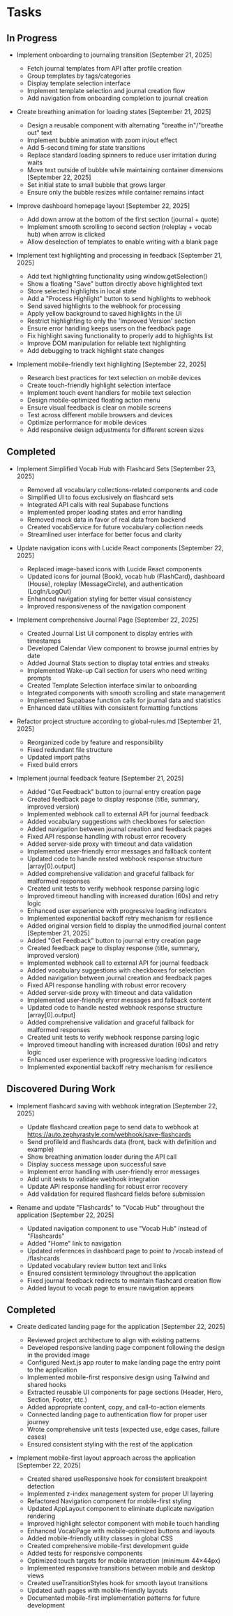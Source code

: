 # Tasks

## In Progress
- Implement onboarding to journaling transition [September 21, 2025]
  - Fetch journal templates from API after profile creation
  - Group templates by tags/categories
  - Display template selection interface
  - Implement template selection and journal creation flow
  - Add navigation from onboarding completion to journal creation

- Create breathing animation for loading states [September 21, 2025]
  - Design a reusable component with alternating "breathe in"/"breathe out" text
  - Implement bubble animation with zoom in/out effect
  - Add 5-second timing for state transitions
  - Replace standard loading spinners to reduce user irritation during waits
  - Move text outside of bubble while maintaining container dimensions [September 22, 2025]
  - Set initial state to small bubble that grows larger
  - Ensure only the bubble resizes while container remains intact

- Improve dashboard homepage layout [September 22, 2025]
  - Add down arrow at the bottom of the first section (journal + quote)
  - Implement smooth scrolling to second section (roleplay + vocab hub) when arrow is clicked
  - Allow deselection of templates to enable writing with a blank page
  


- Implement text highlighting and processing in feedback [September 21, 2025]
  - Add text highlighting functionality using window.getSelection()
  - Show a floating "Save" button directly above highlighted text
  - Store selected highlights in local state
  - Add a "Process Highlight" button to send highlights to webhook
  - Send saved highlights to the webhook for processing
  - Apply yellow background to saved highlights in the UI
  - Restrict highlighting to only the 'Improved Version' section
  - Ensure error handling keeps users on the feedback page
  - Fix highlight saving functionality to properly add to highlights list
  - Improve DOM manipulation for reliable text highlighting
  - Add debugging to track highlight state changes

- Implement mobile-friendly text highlighting [September 22, 2025]
  - Research best practices for text selection on mobile devices
  - Create touch-friendly highlight selection interface
  - Implement touch event handlers for mobile text selection
  - Design mobile-optimized floating action menu
  - Ensure visual feedback is clear on mobile screens
  - Test across different mobile browsers and devices
  - Optimize performance for mobile devices
  - Add responsive design adjustments for different screen sizes

## Completed
- Implement Simplified Vocab Hub with Flashcard Sets [September 23, 2025]
  - Removed all vocabulary collections-related components and code
  - Simplified UI to focus exclusively on flashcard sets
  - Integrated API calls with real Supabase functions
  - Implemented proper loading states and error handling
  - Removed mock data in favor of real data from backend
  - Created vocabService for future vocabulary collection needs
  - Streamlined user interface for better focus and clarity

- Update navigation icons with Lucide React components [September 22, 2025]
  - Replaced image-based icons with Lucide React components
  - Updated icons for journal (Book), vocab hub (FlashCard), dashboard (House), roleplay (MessageCircle), and authentication (LogIn/LogOut)
  - Enhanced navigation styling for better visual consistency
  - Improved responsiveness of the navigation component

- Implement comprehensive Journal Page [September 22, 2025]
  - Created Journal List UI component to display entries with timestamps
  - Developed Calendar View component to browse journal entries by date
  - Added Journal Stats section to display total entries and streaks
  - Implemented Wake-up Call section for users who need writing prompts
  - Created Template Selection interface similar to onboarding
  - Integrated components with smooth scrolling and state management
  - Implemented Supabase function calls for journal data and statistics
  - Enhanced date utilities with consistent formatting functions

- Refactor project structure according to global-rules.md [September 21, 2025]
  - Reorganized code by feature and responsibility
  - Fixed redundant file structure
  - Updated import paths
  - Fixed build errors
  
- Implement journal feedback feature [September 21, 2025]
  - Added "Get Feedback" button to journal entry creation page
  - Created feedback page to display response (title, summary, improved version)
  - Implemented webhook call to external API for journal feedback
  - Added vocabulary suggestions with checkboxes for selection
  - Added navigation between journal creation and feedback pages
  - Fixed API response handling with robust error recovery
  - Added server-side proxy with timeout and data validation
  - Implemented user-friendly error messages and fallback content
  - Updated code to handle nested webhook response structure [array[0].output]
  - Added comprehensive validation and graceful fallback for malformed responses
  - Created unit tests to verify webhook response parsing logic
  - Improved timeout handling with increased duration (60s) and retry logic
  - Enhanced user experience with progressive loading indicators
  - Implemented exponential backoff retry mechanism for resilience
  - Added original version field to display the unmodified journal content [September 21, 2025]
  - Added "Get Feedback" button to journal entry creation page
  - Created feedback page to display response (title, summary, improved version)
  - Implemented webhook call to external API for journal feedback
  - Added vocabulary suggestions with checkboxes for selection
  - Added navigation between journal creation and feedback pages
  - Fixed API response handling with robust error recovery
  - Added server-side proxy with timeout and data validation
  - Implemented user-friendly error messages and fallback content
  - Updated code to handle nested webhook response structure [array[0].output]
  - Added comprehensive validation and graceful fallback for malformed responses
  - Created unit tests to verify webhook response parsing logic
  - Improved timeout handling with increased duration (60s) and retry logic
  - Enhanced user experience with progressive loading indicators
  - Implemented exponential backoff retry mechanism for resilience

## Discovered During Work

- Implement flashcard saving with webhook integration [September 22, 2025]
  - Update flashcard creation page to send data to webhook at https://auto.zephyrastyle.com/webhook/save-flashcards
  - Send profileId and flashcards data (front, back with definition and example)
  - Show breathing animation loader during the API call
  - Display success message upon successful save
  - Implement error handling with user-friendly error messages
  - Add unit tests to validate webhook integration
  - Update API response handling for robust error recovery
  - Add validation for required flashcard fields before submission

- Rename and update "Flashcards" to "Vocab Hub" throughout the application [September 22, 2025]
  - Updated navigation component to use "Vocab Hub" instead of "Flashcards"
  - Added "Home" link to navigation
  - Updated references in dashboard page to point to /vocab instead of /flashcards
  - Updated vocabulary review button text and links
  - Ensured consistent terminology throughout the application
  - Fixed journal feedback redirects to maintain flashcard creation flow
  - Added layout to vocab page to ensure navigation appears






<!-- Once profile createed -> create a jouranl_set in supavase for that user, name: Journal Voca. in table: flashcard_set"  -->
<!-- UI
make the set has image of multiple cards, like a stack of cards -->






<!-- once sign in, should store profiles info (name, userid) so that other
eleent in app can use it (for exapmle to show user name in header...) 
->

start writing -> sign up
remove the guide: "clear selection, click to select,..)
The wrting screen should be clean. the content section now is too small ( should be in same size as the page "creat falshcard"
)


return to journal -> return to feedback page 









------------------------------UI------------------------
Navigation side bar: if user close, keep it close even user choose another page. show big only when user click the hamburger icon.

side bar: always in collapsed,if user click hamburger icon, show full side bar. sidebar over screen,dark background, click outside to close. dont affect the page width.






Choose template of iccons, global theme
save all the endponts, webhook, supabase funtion in a place -->

































## Completed

- Create dedicated landing page for the application [September 22, 2025]
  - Reviewed project architecture to align with existing patterns
  - Developed responsive landing page component following the design in the provided image
  - Configured Next.js app router to make landing page the entry point to the application
  - Implemented mobile-first responsive design using Tailwind and shared hooks
  - Extracted reusable UI components for page sections (Header, Hero, Section, Footer, etc.)
  - Added appropriate content, copy, and call-to-action elements
  - Connected landing page to authentication flow for proper user journey
  - Wrote comprehensive unit tests (expected use, edge cases, failure cases)
  - Ensured consistent styling with the rest of the application

- Implement mobile-first layout approach across the application [September 22, 2025]
  - Created shared useResponsive hook for consistent breakpoint detection
  - Implemented z-index management system for proper UI layering
  - Refactored Navigation component for mobile-first styling
  - Updated AppLayout component to eliminate duplicate navigation rendering
  - Improved highlight selector component with mobile touch handling
  - Enhanced VocabPage with mobile-optimized buttons and layouts
  - Added mobile-friendly utility classes in global CSS
  - Created comprehensive mobile-first development guide
  - Added tests for responsive components
  - Optimized touch targets for mobile interaction (minimum 44×44px)
  - Implemented responsive transitions between mobile and desktop views
  - Created useTransitionStyles hook for smooth layout transitions
  - Updated auth pages with mobile-friendly layouts
  - Documented mobile-first implementation patterns for future development

